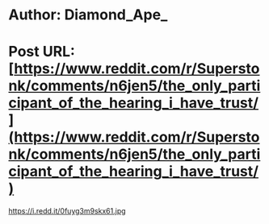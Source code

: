 # Author: Diamond_Ape_
# Post URL: [https://www.reddit.com/r/Superstonk/comments/n6jen5/the_only_participant_of_the_hearing_i_have_trust/](https://www.reddit.com/r/Superstonk/comments/n6jen5/the_only_participant_of_the_hearing_i_have_trust/)


https://i.redd.it/0fuyg3m9skx61.jpg